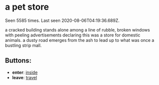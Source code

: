 # a pet store

Seen 5585 times. Last seen 2020-08-06T04:19:36.689Z.

a cracked building stands alone among a line of rubble, broken windows with peeling advertisements declaring this was a store for domestic animals. a dusty road emerges from the ash to lead up to what was once a bustling strip mall.

## Buttons:

- **enter**: [inside](inside-Nmvvdsm.md)
- **leave**: [travel](travel-travel.md)